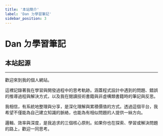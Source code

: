 ```yaml
---
title: '本站簡介'
label: 'Dan ㄉ學習筆記'
sidebar_position: 3
---
```

Dan ㄉ學習筆記
===

本站起源
---
---
歡迎來到我的個人網站。

這裡記錄著我在學習與開發過程中的思考軌跡。涵蓋程式設計中遇到的問題、錯誤的推導過程與解決方式，以及我在閱讀技術書籍與非虛構類書籍時的筆記與反思。

我相信，有系統地整理與分享，是深化理解與累積價值的方式。透過這個平台，我希望不僅能為自己建立知識的脈絡，也能為有相似問題的人提供一絲方向。

邏輯、效率與深度，是我追求的三個核心原則。如果你也在探索、學習或解決問題的路上，歡迎一同思考。
